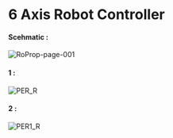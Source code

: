 <h1> 6 Axis Robot Controller </h1>

<h4> Scehmatic :</h4>

![RoProp-page-001](https://user-images.githubusercontent.com/38166489/77441633-ac26a500-6e0f-11ea-898d-070dfc7cf01e.jpg)

<h4> 1 :</h4>

![PER_R](https://user-images.githubusercontent.com/38166489/77441627-aaf57800-6e0f-11ea-874f-cbef119c32d2.jpg)

<h4> 2 :</h4>


![PER1_R](https://user-images.githubusercontent.com/38166489/77441630-ac26a500-6e0f-11ea-909f-31d1b2f50830.jpg)

